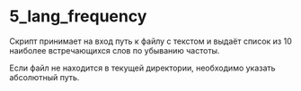 # 5_lang_frequency

Скрипт принимает на вход путь к файлу с текстом и выдаёт список из 10 наиболее встречающихся слов по убыванию частоты.

Если файл не находится в текущей директории, необходимо указать абсолютный путь.
